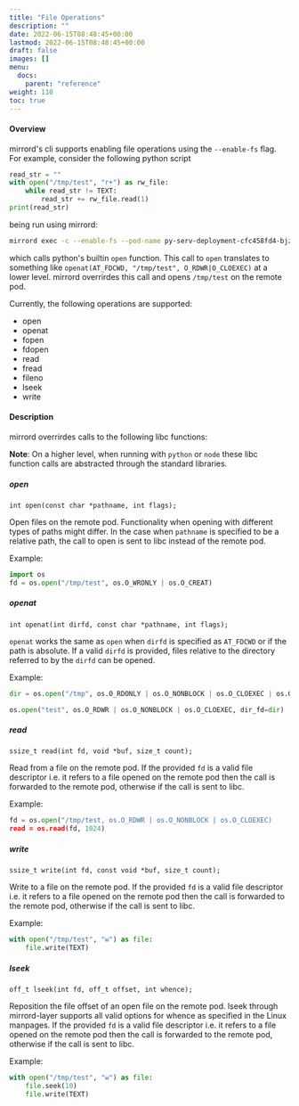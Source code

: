 ```yaml
---
title: "File Operations"
description: ""
date: 2022-06-15T08:48:45+00:00
lastmod: 2022-06-15T08:48:45+00:00
draft: false
images: []
menu:
  docs:
    parent: "reference"
weight: 110
toc: true
---
```


#### Overview

mirrord's cli supports enabling file operations using the `--enable-fs` flag. For example, consider the following python script

```py
read_str = ""
with open("/tmp/test", "r+") as rw_file:
    while read_str != TEXT:
        read_str += rw_file.read(1)
print(read_str)
```

being run using mirrord:

```bash
mirrord exec -c --enable-fs --pod-name py-serv-deployment-cfc458fd4-bjzjx python3 test.py
```

which calls python's builtin `open` function. This call to `open` translates to something like `openat(AT_FDCWD, "/tmp/test", O_RDWR|O_CLOEXEC)` at a lower level. mirrord overrirdes this call and opens `/tmp/test` on the remote pod.

Currently, the following operations are supported:

- open
- openat
- fopen
- fdopen
- read
- fread
- fileno
- lseek
- write

#### Description

mirrord overrirdes calls to the following libc functions:

**Note**: On a higher level, when running with `python` or `node` these libc function calls are abstracted through the standard libraries.

##### open

`int open(const char *pathname, int flags);`

Open files on the remote pod. Functionality when opening with different types of paths might differ. In the case when `pathname` is specified to be a relative path, the call to open is sent to libc instead of the remote pod.

Example:

```py
import os 
fd = os.open("/tmp/test", os.O_WRONLY | os.O_CREAT)
```

##### openat

`int openat(int dirfd, const char *pathname, int flags);`

`openat` works the same as `open` when `dirfd` is specified as `AT_FDCWD` or if the path is absolute. If a valid `dirfd` is provided, files relative to the directory referred to by the `dirfd` can be opened.

Example:

```py
dir = os.open("/tmp", os.O_RDONLY | os.O_NONBLOCK | os.O_CLOEXEC | os.O_DIRECTORY)

os.open("test", os.O_RDWR | os.O_NONBLOCK | os.O_CLOEXEC, dir_fd=dir)
```

##### read

`ssize_t read(int fd, void *buf, size_t count);`

Read from a file on the remote pod. If the provided `fd` is a valid file descriptor i.e. it refers to a file opened on the remote pod then the call is forwarded to the remote pod, otherwise if the call is sent to libc.

Example:

```py
fd = os.open("/tmp/test, os.O_RDWR | os.O_NONBLOCK | os.O_CLOEXEC)
read = os.read(fd, 1024)
```

##### write

`ssize_t write(int fd, const void *buf, size_t count);`

Write to a file on the remote pod. If the provided `fd` is a valid file descriptor i.e. it refers to a file opened on the remote pod then the call is forwarded to the remote pod, otherwise if the call is sent to libc.

Example:

```py
with open("/tmp/test", "w") as file:
    file.write(TEXT)
```

##### lseek

`off_t lseek(int fd, off_t offset, int whence);`

Reposition the file offset of an open file on the remote pod. lseek through mirrord-layer supports all valid options for whence as specified in the Linux manpages. If the provided `fd` is a valid file descriptor i.e. it refers to a file opened on the remote pod then the call is forwarded to the remote pod, otherwise if the call is sent to libc.

Example:

```py
with open("/tmp/test", "w") as file:
    file.seek(10)
    file.write(TEXT)
```
